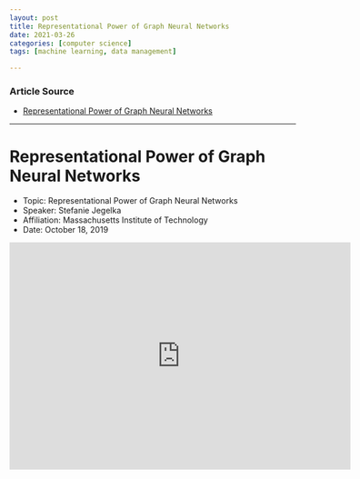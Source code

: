 ```yaml
---
layout: post
title: Representational Power of Graph Neural Networks 
date: 2021-03-26
categories: [computer science]
tags: [machine learning, data management]

---
```


### Article Source

* [Representational Power of Graph Neural Networks](https://www.youtube.com/watch?v=USfNJNePDKQ)


---

# Representational Power of Graph Neural Networks

* Topic: Representational Power of Graph Neural Networks
* Speaker: Stefanie Jegelka
* Affiliation: Massachusetts Institute of Technology
* Date: October 18, 2019 

<iframe width="600" height="400" src="https://www.youtube.com/embed/USfNJNePDKQ" title="YouTube video player" frameborder="0" allow="accelerometer; autoplay; clipboard-write; encrypted-media; gyroscope; picture-in-picture" allowfullscreen></iframe>